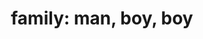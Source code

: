 ---
layout: people&body
title: "family: man, boy, boy"
emoji: family_man_boy_boy
permalink: 👨‍👦‍👦.html
---